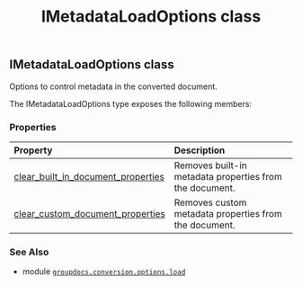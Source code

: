 ﻿---
title: IMetadataLoadOptions class
second_title: GroupDocs.Conversion for Python via .NET API References
description: 
type: docs
weight: 230
url: /python-net/groupdocs.conversion.options.load/imetadataloadoptions/
is_root: false
---

## IMetadataLoadOptions class

Options to control metadata in the converted document.



The IMetadataLoadOptions type exposes the following members:

### Properties
| Property | Description |
| :- | :- |
| [clear_built_in_document_properties](/conversion/python-net/groupdocs.conversion.options.load/imetadataloadoptions/clear_built_in_document_properties) | Removes built-in metadata properties from the document. |
| [clear_custom_document_properties](/conversion/python-net/groupdocs.conversion.options.load/imetadataloadoptions/clear_custom_document_properties) | Removes custom metadata properties from the document. |



### See Also
* module [`groupdocs.conversion.options.load`](..)

